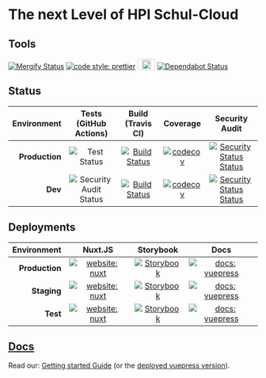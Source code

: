 # The next Level of HPI Schul-Cloud

## Tools

[![Mergify Status](https://gh.mergify.io/badges/hpi-schul-cloud/nuxt-client.png?style=cut)](https://mergify.io) [![code style: prettier](https://img.shields.io/badge/code_style-prettier-ff69b4.svg?style=flat)](https://github.com/prettier/prettier) <a href="https://lokalise.com/" ><img height="18px" src="https://lokalise.com/img/lokalise_logo_black.png" style="padding: 2px 8px; border: 1px solid lightgrey; border-radius: 4px;" alt="Lokalise Logo"></a> [![Dependabot Status](https://api.dependabot.com/badges/status?host=github&repo=hpi-schul-cloud/nuxt-client)](https://dependabot.com)

## Status

| Environment | Tests (GitHub Actions) | Build (Travis CI) | Coverage | Security Audit |
| --: | :-: | :-: | :-: | :-: |
| **Production** | ![Test Status](https://github.com/hpi-schul-cloud/nuxt-client/workflows/Test/badge.svg?branch=master) | [![Build Status](https://travis-ci.com/hpi-schul-cloud/nuxt-client.svg?branch=master)](https://travis-ci.com/hpi-schul-cloud/nuxt-client) | [![codecov](https://codecov.io/gh/hpi-schul-cloud/nuxt-client/branch/master/graph/badge.svg)](https://codecov.io/gh/hpi-schul-cloud/nuxt-client) | [![Security Status Status](https://github.com/hpi-schul-cloud/nuxt-client/workflows/Security%20Audit/badge.svg?branch=master)](https://github.com/hpi-schul-cloud/nuxt-client/actions?query=branch%3Amaster+workflow%3A%22Security+Audit%22) |
| **Dev** | ![Security Audit Status](https://github.com/hpi-schul-cloud/nuxt-client/workflows/Test/badge.svg?branch=develop) | [![Build Status](https://travis-ci.com/hpi-schul-cloud/nuxt-client.svg?branch=develop)](https://travis-ci.com/hpi-schul-cloud/nuxt-client) | [![codecov](https://codecov.io/gh/hpi-schul-cloud/nuxt-client/branch/develop/graph/badge.svg)](https://codecov.io/gh/hpi-schul-cloud/nuxt-client) | [![Security Status Status](https://github.com/hpi-schul-cloud/nuxt-client/workflows/Security%20Audit/badge.svg?branch=develop)](https://github.com/hpi-schul-cloud/nuxt-client/actions?query=branch%3Adevelop+workflow%3A%22Security+Audit%22) |

## Deployments

| Environment | Nuxt.JS | Storybook | Docs |
| --: | :-: | :-: | :-: |
| **Production** | [![website: nuxt](https://img.shields.io/badge/Nuxt.JS-Production-blue.svg?style=flat&logo=nuxt.js)](https://hpi-schul-cloud.de) | [![Storybook](https://img.shields.io/badge/Storybook-Production-ff4785.svg?style=flat&logo=storybook)](https://storybook.hpi-schul-cloud.de/) | [![docs: vuepress](https://img.shields.io/badge/Docs-Production-brightgreen.svg?style=flat&logo=vue.js)](https://vuepress.hpi-schul-cloud.de/) |
| **Staging** | [![website: nuxt](https://img.shields.io/badge/Nuxt.JS-Staging-blue.svg?style=flat&logo=nuxt.js)](https://default.staging.hpi-schul-cloud.de) | [![Storybook](https://img.shields.io/badge/Storybook-Staging-ff4785.svg?style=flat&logo=storybook)](https://storybook-default.staging.hpi-schul-cloud.de/) | [![docs: vuepress](https://img.shields.io/badge/Docs-Staging-brightgreen.svg?style=flat&logo=vue.js)](https://vuepress-default.staging.hpi-schul-cloud.de/) |
| **Test** | [![website: nuxt](https://img.shields.io/badge/Nuxt.JS-Testing-blue.svg?style=flat&logo=nuxt.js)](https://test.hpi-schul-cloud.de) | [![Storybook](https://img.shields.io/badge/Storybook-Testing-ff4785.svg?style=flat&logo=storybook)](https://storybook.test.hpi-schul-cloud.de) | [![docs: vuepress](https://img.shields.io/badge/Docs-Testing-brightgreen.svg?style=flat&logo=vue.js)](https://vuepress.test.hpi-schul-cloud.de) |

## [Docs](./docs)

Read our: [Getting started Guide](./docs/0-GettingStarted) (or the [deployed vuepress version](https://vuepress.test.hpi-schul-cloud.de)).
